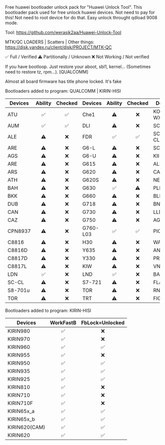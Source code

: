 Free huawei bootloader unlock pack for "Huawei Unlock Tool". This bootloader pack used for free unlock huawei devices. Not need to pay for this! Not need to root device for do that. Easy unlock throught qdload 9008 mode.

Tool: https://github.com/werasik2aa/Huawei-Unlock-Tool

MTK/QC LOADERS | Scatters | Other things: https://disk.yandex.ru/client/disk/PROJECT/MTK-QC

✅ Full / Verified
⚠️ Partitionally / Unknown
❌ Not Working / Not verified

If you have bootloop. Just restore your aboot, sbl1, kernel... (Sometimes need to restore tz, rpm...). [QUALCOMM]

Almost all board firmware has title phone locked. It's fake

Bootloaders added to program: QUALCOMM | KIRIN-HISI

| Devices       | Ability | Checked | Devices    | Ability | Checked | Devices     | Ability | Checked | Devices     | Ability | Checked |
| ------------- | :-----: | :-----: | ---------- | :-----: | :-----: | ----------- | :-----: | :---:   | ----------- | :-----: | :----:  |
| ATU           |   ✅   |  ✅  | Che1          |   ⚠️   |  ❌  | KOB-WXX        |   ⚠️   |  ❌  | FIG            |   ✅   |  ✅  |
| AUM           |   ✅   |  ✅  | DLI           |   ⚠️   |  ❌  | SCC-UXX        |   ⚠️   |  ❌  | PE             |   ✅   |  ✅  |
| ALE           |   ⚠️   |  ❌  | FDR           |   ✅   |  ✅  | SCL-CLXX       |   ⚠️   |  ❌  | PLK            |   ✅   |  ✅  |
| ARE           |   ⚠️   |  ❌  | G6-L          |   ⚠️   |  ❌  | SCL-L01        |   ⚠️   |  ❌  | GRA            |   ✅   |  ✅  |
| AGS           |   ⚠️   |  ❌  | G6-U          |   ⚠️   |  ❌  | KII-L21        |   ⚠️   |  ❌  | DUK            |   ✅   |  ✅  |
| ARE           |   ⚠️   |  ❌  | G615          |   ⚠️   |  ❌  | ALE_KIRIN      |   ✅   |  ✅  | FRD            |   ✅   |  ✅  |
| ARS           |   ⚠️   |  ❌  | G620          |   ⚠️   |  ❌  | CAM            |   ✅   |  ✅  | EVA            |   ✅   |  ✅  |
| ATH           |   ⚠️   |  ❌  | G620S         |   ⚠️   |  ❌  | NEM            |   ✅   |  ✅  | STF            |   ✅   |  ✅  |
| BAH           |   ⚠️   |  ❌  | G630          |   ✅   |  ⚠️  | PLK            |   ✅   |  ✅  | LON            |   ✅   |  ✅  |
| BKK           |   ⚠️   |  ❌  | G660          |   ⚠️   |  ❌  | BLN            |   ✅   |  ✅  | MHA            |   ✅   |  ✅  |
| DUB           |   ⚠️   |  ❌  | G718          |   ⚠️   |  ❌  | BND            |   ✅   |  ✅  | CMR            |   ✅   |  ✅  |
| CAN           |   ⚠️   |  ❌  | G730          |   ⚠️   |  ❌  | LLD            |   ✅   |  ✅  | HWI            |   ✅   |  ✅  |
| CAZ           |   ⚠️   |  ❌  | G750          |   ⚠️   |  ❌  | AGS2           |   ✅   |  ✅  | VTR            |   ✅   |  ✅  |
| CPN8937       |   ⚠️   |  ❌  | G760-L03      |   ✅   |  ✅  | PIC            |   ✅   |  ✅  | SNE            |   ✅   |  ⚠️  |
| C8816         |   ⚠️   |  ❌  | H30           |   ⚠️   |  ❌  | WAS            |   ✅   |  ✅  |
| C8816D        |   ⚠️   |  ❌  | Y635          |   ⚠️   |  ❌  | ANE            |   ✅   |  ✅  |
| C8817D        |   ⚠️   |  ❌  | Y330          |   ⚠️   |  ❌  | PRA            |   ✅   |  ✅  |
| C8817L        |   ⚠️   |  ❌  | KIW           |   ⚠️   |  ❌  | VNS            |   ✅   |  ✅  |
| LDN           |   ✅   |  ❌  | LND           |   ✅   |  ❌  | BAH2           |   ✅   |  ✅  |
| SC-CL         |   ⚠️   |  ❌  | S7-721        |   ⚠️   |  ❌  | FLA            |   ✅   |  ✅  |
| S8-701u       |   ⚠️   |  ❌  | TOR           |   ⚠️   |  ❌  | RNE            |   ✅   |  ✅  |
| TOR           |   ⚠️   |  ❌  | TRT           |   ⚠️   |  ❌  | FIG            |   ✅   |  ✅  |

Bootloaders added to program: KIRIN-HISI

| Devices       | WorkFastB | FbLock=Unlocked  |
| ------------- | :-------: | :-------: |
| KIRIN980      |    ✅    |    ❌    |
| KIRIN970      |    ✅    |    ❌    |
| KIRIN960      |    ✅    |    ✅    |
| KIRIN955      |    ✅    |    ❌    |
| KIRIN950      |    ✅    |    ✅    |
| KIRIN935      |    ✅    |    ✅    |
| KIRIN925      |    ✅    |    ✅    |
| KIRIN810      |    ✅    |    ❌    |
| KIRIN710      |    ✅    |    ❌    |
| KIRIN710F     |    ✅    |    ❌    |
| KIRIN65x_a    |    ✅    |    ✅    |
| KIRIN65x_b    |    ✅    |    ✅    |
| KIRIN620(CAM) |    ✅    |    ✅    |
| KIRIN620      |    ✅    |    ✅    |
